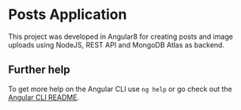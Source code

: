 # Posts Application

This project was developed in Angular8
for creating posts and image uploads using NodeJS, REST API and MongoDB Atlas as backend.



## Further help

To get more help on the Angular CLI use `ng help` or go check out the [Angular CLI README](https://github.com/angular/angular-cli/blob/master/README.md).



